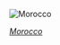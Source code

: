 
![Morocco](https://www.gstatic.com/prettyearth/assets/full/5562.jpg)

*[Morocco](https://www.google.com/maps/@34.64922,-5.173177,18z/data=!3m1!1e3)*
